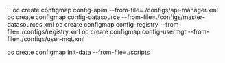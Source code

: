 ``
oc create configmap config-apim --from-file=./configs/api-manager.xml
oc create configmap config-datasource --from-file=./configs/master-datasources.xml
oc create configmap config-registry --from-file=./configs/registry.xml
oc create configmap config-usermgt --from-file=./configs/user-mgt.xml


oc create configmap init-data --from-file=./scripts
```
